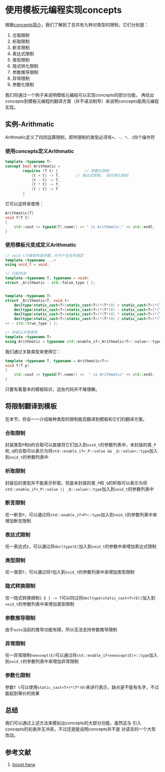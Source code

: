 # 使用模板元编程实现concepts

根据[concepts简介](https://github.com/ustc-compiler-concepts/report/blob/master/concepts-intro.md)，我们了解到了总共有九种对类型的限制，它们分别是：

1. 合取限制
2. 析取限制
3. 断言限制
4. 表达式限制
5. 类型限制
6. 隐式转化限制
7. 参数推导限制
8. 异常限制
9. 参数化限制

我们将通过一个例子来说明模板元编程可以实现concepts的部分功能，
再给出concepts到模板元编程的翻译方案（并不语法制导）来说明concepts能用元编程实现。


## 实例-Arithmatic

Arithmatic定义了四则运算限制，即所限制的类型必须有`+`、`-`、`*`、`/`四个操作符

### 使用concepts定义Arithmatic

```cpp
template <typename T>
concept bool Arithmatic = 
        requires (T t) {            // 参数化限制
            {t + t} -> T,       // 表达式限制， 隐式转化限制
            {t - t} -> T,
            {t * t} -> T,
            {t / t} -> T
        }
```

它可以这样来使用：

```cpp
Arithmatic{T}
void f(T t)
{
    std::cout << typeid(T).name() << " is Arithmatic." << std::endl;
}
```

### 使用模板元变成定义Arithmatic

```cpp
// void_t只接收构造参数，并不产生任何类型
template <typename ...>
using void_t = void;

// 匹配失败
template <typename T, typename = void>
struct _Arithmatic : std::false_type { };


template <typename T>
struct _Arithmatic<T, void_t<
    decltype(static_cast<T>(static_cast<T>(*(T*)0) + static_cast<T>(*(T*)0))),
    decltype(static_cast<T>(static_cast<T>(*(T*)0) - static_cast<T>(*(T*)0))),
    decltype(static_cast<T>(static_cast<T>(*(T*)0) * static_cast<T>(*(T*)0))),
    decltype(static_cast<T>(static_cast<T>(*(T*)0) / static_cast<T>(*(T*)0)))
>> : std::true_type { };

// 封装以方便使用
template <typename T>
using Arithmatic = typename std::enable_if<_Arithmatic<T>::value>::type;
```

我们通过关联类型来使用它：

```cpp
template <typename T, typename = Arithmatic<T>>
void f(T p)
{
    std::cout << typeid(T).name() <<  " is Arithmatic" << std::endl;
}
```

只要有着基本的模板知识，这些代码并不难理解。

## 将限制翻译到模板

在本节，将会一一介绍每种类型的限制能否翻译到模板和它们的翻译方案。

### 合取限制

封装类型`P`和`Q`的合取可以直接将它们加入到`void_t`的参数列表中，未封装的类`_P`和`_Q`的合取可以表示为将`std::enable_if<_P::value && _Q::value>::type`加入到`void_t`的参数列表中

### 析取限制

封装后的类型并不能表示析取，但是未封装的类`_P`和`_Q`的析取可以表示为将`std::enable_if<_P::value || _Q::value>::type`加入到`void_t`的参数列表中

### 断言限制

任一断言`P`，可以通过将`std::enable_if<P>::type`加入到`void_t`的参数列表中来增加断言限制

### 表达式限制

任一表达式`E`，可以通过将`decltype(E)`加入到`void_t`的参数中来增加表达式限制

### 类型限制

任一类型`T`，可以通过将`T`加入到`void_t`的参数列表中来增加类型限制

### 隐式转换限制

任一隐式转换限制`{ E } -> T`可以同过将`decltype(static_cast<T>(E))`加入到`void_t`的参数列表中来增加类型限制

### 参数推导限制

由于`auto`当前的推导功能有限，所以无法支持参数推导限制

### 异常限制

任一异常限制`noexcept(E)`可以通过将`std::enable_if<noexcept(E)>::type`加入到`void_t`的参数列表中来增加异常限制

### 参数化限制

参数`T t`可以使用`static_cast<T>(*(T*)0)`来进行表示，缺点是不能有名字，不过能起到等价的效果

## 总结

我们可以通过上述方法来模拟出concepts的大部分功能，虽然这与
引入concepts的初衷并无冲突，不过还是能说明concepts并不是
对语言的一个大型改动。

## 参考文献

1. [boost hana](https://github.com/boostorg/hana/tree/master/include/boost/hana/concept)
